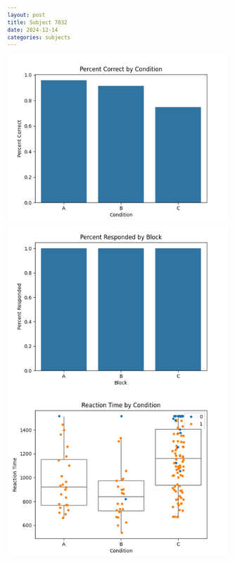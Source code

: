 ```yaml
---
layout: post
title: Subject 7032
date: 2024-12-14
categories: subjects
---
```


![](data/7032/run-3/7032_ATS_percent_correct.png)
![](data/7032/run-3/7032_ATS_percent_responded.png)
![](data/7032/run-3/7032_ATS_rt.png)

